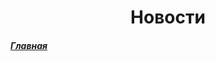 <h1 align="center">Новости</h1>

 <h5 align="left"> <a href="https://kirillgorlov123.github.io/Kennel-of-dogs-KrasnoeSelo">Главная</a></h5>

